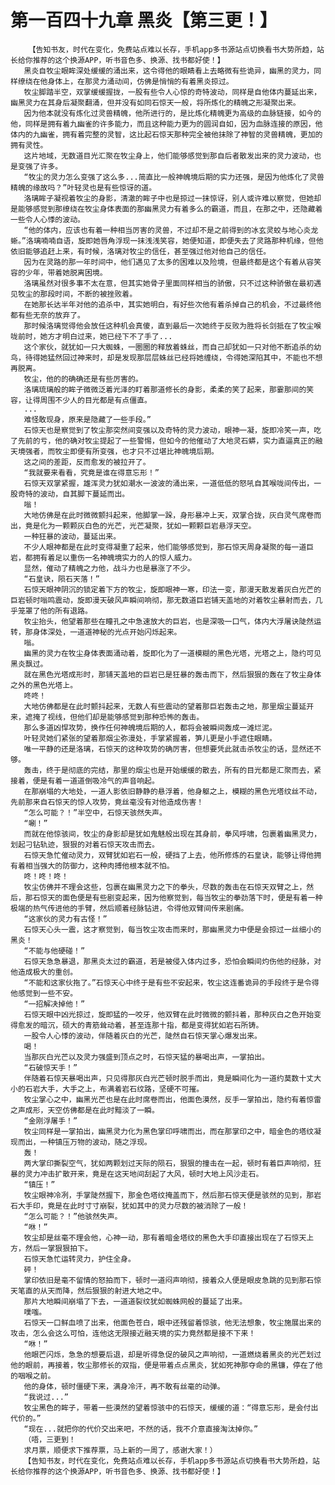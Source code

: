 # 第一百四十九章 黑炎【第三更！】
        【告知书友，时代在变化，免费站点难以长存，手机app多书源站点切换看书大势所趋，站长给你推荐的这个换源APP，听书音色多、换源、找书都好使！】
       黑炎自牧尘眼眸深处缓缓的涌出来，这令得他的眼睛看上去略微有些诡异，幽黑的灵力，同样缭绕在他身体上，在那灵力涌动间，仿佛是悄悄的有着黑炎掠过。
       牧尘脚踏半空，双掌缓缓握拢，一股有些令人心惊的奇特波动，同样是自他体内蔓延出来，幽黑灵力在其身后凝聚翻涌，但并没有如同石惊天一般，将所炼化的精魄之形凝聚出来。
       因为他本就没有炼化过灵兽精魄，他所进行的，是比炼化精魄更为高级的血脉链接，如今的他，同样是拥有着九幽雀的许多能力，而且这种能力更为的圆润自如，因为血脉连接的原因，他体内的九幽雀，拥有着完整的灵智，这比起石惊天那种完全被他抹除了神智的灵兽精魄，更加的拥有灵性。
       这片地域，无数道目光汇聚在牧尘身上，他们能够感觉到那自后者散发出来的灵力波动，也是变强了许多。
       “牧尘的灵力怎么变强了这么多...简直比一般神魄境后期的实力还强，是因为他炼化了灵兽精魄的缘故吗？”叶轻灵也是有些惊讶的道。
       洛璃眸子凝视着牧尘的身影，清澈的眸子中也是掠过一抹惊讶，别人或许难以察觉，但她却是能够感觉到那缭绕在牧尘身体表面的那幽黑灵力有着多么的霸道，而且，在那之中，还隐藏着一些令人心悸的波动。
       “他的体内，应该也有着一种相当厉害的灵兽，不过却不是之前得到的冰玄灵蛟与地心炎龙蜥。”洛璃喃喃自语，旋即她唇角浮现一抹浅浅笑容，她便知道，即便失去了灵路那种机缘，但他依旧能够追赶上来，有时候，洛璃对牧尘的信任，甚至强过他对他自己的信任。
       因为在灵路的那一年时间中，他们遇见了太多的困难以及险境，但最终都是这个有着从容笑容的少年，带着她脱离困境。
       洛璃虽然对很多事不太在意，但其实她骨子里面同样相当的骄傲，只不过这种骄傲在最初遇见牧尘的那段时间，不断的被挫败着。
       在她那长达半年对他的追杀中，其实她明白，有好些次他有着杀掉自己的机会，不过最终他都有些无奈的放弃了。
       那时候洛璃觉得他会放任这种机会真傻，直到最后一次她终于反败为胜将长剑抵在了牧尘喉咙前时，她方才明白过来，她已经下不了手了...
       这个家伙，就犹如一只大蜘蛛，一圈圈的释放着蛛丝，而自己却犹如一只对他不断追杀的幼鸟，待得她猛然回过神来时，却是发现那层层蛛丝已经将她缠绕，令得她深陷其中，不能也不想再脱离。
       牧尘，他的的确确还是有些厉害的。
       洛璃琉璃般的眸子微微泛着光泽的盯着那道修长的身影，柔柔的笑了起来，那霎那间的笑容，让得周围不少人的目光都是有点僵直。
       ...
       难怪敢现身，原来是隐藏了一些手段。”
       石惊天也是察觉到了牧尘那突然间变强以及奇特的灵力波动，眼神一凝，旋即冷笑一声，吃了先前的亏，他的确对牧尘提起了一些警惕，但如今的他催动了大地灵石蟒，实力直逼真正的融天境强者，而牧尘即便有所变强，也才只不过堪比神魄境后期。
       这之间的差距，反而愈发的被拉开了。
       “我就要来看看，究竟是谁在得意忘形！”
       石惊天双掌紧握，雄浑灵力犹如潮水一波波的涌出来，一道低低的怒吼自其喉咙间传出，一股奇特的波动，自其脚下蔓延而出。
       嗡！
       大地仿佛是在此时微微颤抖起来，他脚掌一跺，身形暴冲上天，双掌合拢，灰白灵气席卷而出，竟是化为一颗颗灰白色的光芒，光芒凝聚，犹如一颗颗巨岩悬浮天空。
       一种狂暴的波动，蔓延出来。
       不少人眼神都是在此时变得凝重了起来，他们能够感觉到，那石惊天周身凝聚的每一道巨岩，都拥有着足以重伤一名神魄境实力的人的惊人威力。
       显然，催动了精魄之力他，战斗力也是暴涨了不少。
       “石皇诀，陨石天落！”
       石惊天眼神阴沉的锁定着下方的牧尘，旋即眼神一寒，印法一变，那漫天散发着灰白光芒的巨岩顿时嗡鸣震动，旋即漫天破风声瞬间响彻，那无数道巨岩铺天盖地的对着牧尘暴射而去，几乎笼罩了他的所有退路。
       牧尘抬头，他望着那些在瞳孔之中急速放大的巨岩，也是深吸一口气，体内大浮屠诀陡然运转，那身体深处，一道道神秘的光点开始闪烁起来。
       嗡。
       幽黑的灵力在牧尘身体表面涌动着，旋即化为了一道模糊的黑色光塔，光塔之上，隐约可见黑炎飘过。
       就在黑色光塔成形时，那铺天盖地的巨岩已是狂暴的轰击而下，然后狠狠的轰在了牧尘身体之外的黑色光塔上。
       咚咚！
       大地仿佛都是在此时颤抖起来，无数人有些震动的望着那巨岩轰击之地，那里烟尘蔓延开来，遮掩了视线，但他们却是能够感觉到那种恐怖的轰击。
       那么多道凶悍攻势，换作任何神魄境后期的人，都将会被瞬间轰成一滩烂泥。
       叶轻灵她们紧张的望着那烟尘弥漫处，手掌紧握着，笋儿更是小手遮住眼睛。
       唯一平静的还是洛璃，石惊天的这种攻势的确厉害，但想要凭此就击杀牧尘的话，显然还不够。
       轰击，终于是彻底的完结，那里的烟尘也是开始缓缓的散去，所有的目光都是汇聚而去，紧接着，便是有着一道道倒吸冷气的声音响起。
       在那崩塌的大地处，一道人影依旧静静的悬浮着，他身躯之上，模糊的黑色光塔纹丝不动，先前那来自石惊天的惊人攻势，竟丝毫没有对他造成伤害！
       “怎么可能？！”半空中，石惊天骇然失声。
       “唰！”
       而就在他惊骇间，牧尘的身影却是犹如鬼魅般出现在其身前，拳风呼啸，包裹着幽黑灵力，划起刁钻轨迹，狠狠的对着石惊天攻击而去。
       石惊天急忙催动灵力，双臂犹如岩石一般，硬挡了上去，他所修炼的石皇诀，能够让得他拥有着相当强大的防御力，这种肉搏他根本就不怕。
       咚！咚！咚！
       牧尘仿佛并不理会这些，包裹在幽黑灵力之下的拳头，尽数的轰击在石惊天双臂之上，然后，那石惊天的面色便是有些剧变起来，因为他察觉到，每当牧尘的拳劲落下时，便是有着一种极端的热气传进他的手臂，然后顺着经脉钻进，令得他双臂间传来剧痛。
       “这家伙的灵力有古怪！”
       石惊天心头一震，这才察觉到，每当牧尘攻击而来时，那幽黑灵力中便是会掠过一丝细小的黑炎！
       “不能与他硬碰！”
       石惊天急急暴退，那黑炎太过的霸道，若是被侵入体内过多，恐怕会瞬间灼伤他的经脉，对他造成极大的重创。
       “不能和这家伙拖了。”石惊天心中终于是有些不安起来，牧尘这连番诡异的手段终于是令得他感觉到一些不安。
       “一招解决掉他！”
       石惊天眼中凶光掠过，旋即猛的一咬牙，他双臂在此时微微的颤抖着，那种灰白之色开始变得愈发的暗沉，硕大的青筋耸动着，甚至连那十指，都是变得犹如岩石所铸。
       一股令人心悸的波动，伴随着灰白的光芒，陡然自石惊天掌心爆发出来。
       喝！
       当那灰白光芒以及灵力强盛到顶点之时，石惊天猛的暴喝出声，一掌拍出。
       “石破惊天手！”
       伴随着石惊天暴喝出声，只见得那灰白光芒顿时脱手而出，竟是瞬间化为一道约莫数十丈大小的石岩大手，大手之上，布满着岩石纹路，坚硬不可摧。
       牧尘掌心之中，幽黑光芒也是在此时席卷而出，他面色漠然，反手一掌拍出，隐约有着惊雷之声成形，天空仿佛都是在此时黯淡了一瞬。
       “金刚浮屠手！”
       牧尘同样是一掌拍出，幽黑灵力化为黑色掌印呼啸而出，而在那掌印之中，暗金色的塔纹凝现而出，一种镇压万物的波动，随之浮现。
       轰！
       两大掌印撕裂空气，犹如两颗划过天际的陨石，狠狠的撞击在一起，顿时有着巨声响彻，狂暴的灵力冲击扩散开来，竟是在这天地间刮起了大风，顿时大地上风沙走石。
       “镇压！”
       牧尘眼神冷冽，手掌陡然握下，那金色塔纹掩盖而下，然后那石惊天便是骇然的见到，那岩石大手印，竟是在此时寸寸崩裂，犹如其中的灵力尽数的被消除了一般！
       “怎么可能？！”他骇然失声。
       “咻！”
       牧尘却是丝毫不理会他，心神一动，那有着暗金塔纹的黑色大手印直接出现在了石惊天上方，然后一掌狠狠拍下。
       石惊天急忙运转灵力，护住全身。
       砰！
       掌印依旧是毫不留情的怒拍而下，顿时一道闷声响彻，接着众人便是眼皮急跳的见到那石惊天笔直的从天而降，然后狠狠的射进大地之中。
       那片大地瞬间崩塌了下去，一道道裂纹犹如蜘蛛网般的蔓延了出来。
       噗嗤。
       石惊天一口鲜血喷了出来，他面色苍白，眼中还残留着惊骇，他无法想象，牧尘施展出来的攻击，怎么会这么可怕，连他这无限接近融天境的实力竟然都是接不下来！
       “咻！”
       他眼芒闪烁，急急的想要后退，却是听得急促的破风之声响彻，一道燃烧着黑炎的光芒划过他的眼前，再接着，牧尘那修长的双指，便是带着点点黑炎，犹如死神那夺命的黑镰，停在了他的咽喉之前。
       他的身体，顿时僵硬下来，满身冷汗，再不敢有丝毫的动弹。
       “我说过...”
       牧尘黑色的眸子，带着一些漠然的望着惊骇中的石惊天，缓缓的道：“得意忘形，是会付出代价的。”
       “现在...就把你的代价交出来吧，不然的话，我不介意直接淘汰掉你。”
       （唔，三更到！
       求月票，顺便求下推荐票，马上新的一周了，感谢大家！）
       【告知书友，时代在变化，免费站点难以长存，手机app多书源站点切换看书大势所趋，站长给你推荐的这个换源APP，听书音色多、换源、找书都好使！】